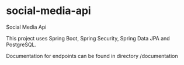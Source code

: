 # social-media-api
Social Media Api

This project uses Spring Boot, Spring Security, Spring Data JPA and PostgreSQL.

Documentation for endpoints can be found in directory /documentation
